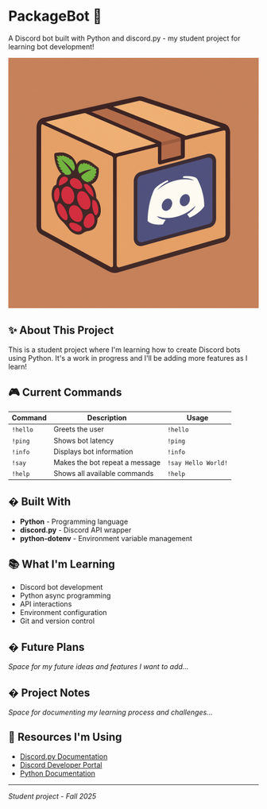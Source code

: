 # PackageBot 🤖

A Discord bot built with Python and discord.py - my student project for learning bot development!

![Bot Avatar](PackageBot-pfp.png)

## ✨ About This Project

This is a student project where I'm learning how to create Discord bots using Python. It's a work in progress and I'll be adding more features as I learn!

## 🎮 Current Commands

| Command | Description | Usage |
|---------|-------------|--------|
| `!hello` | Greets the user | `!hello` |
| `!ping` | Shows bot latency | `!ping` |
| `!info` | Displays bot information | `!info` |
| `!say` | Makes the bot repeat a message | `!say Hello World!` |
| `!help` | Shows all available commands | `!help` |

## �️ Built With

- **Python** - Programming language
- **discord.py** - Discord API wrapper
- **python-dotenv** - Environment variable management

## 📚 What I'm Learning

- Discord bot development
- Python async programming
- API interactions
- Environment configuration
- Git and version control

## � Future Plans

*Space for my future ideas and features I want to add...*

## � Project Notes

*Space for documenting my learning process and challenges...*

## 🤝 Resources I'm Using

- [Discord.py Documentation](https://discordpy.readthedocs.io/)
- [Discord Developer Portal](https://discord.com/developers/applications)
- [Python Documentation](https://docs.python.org/)

---

*Student project - Fall 2025*